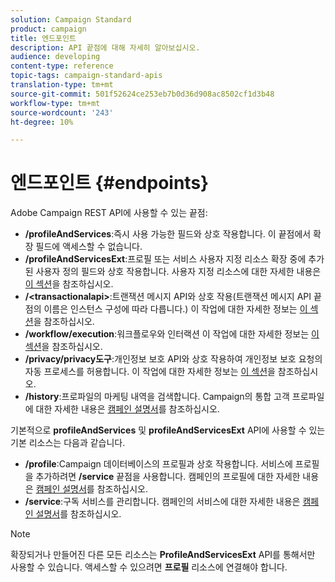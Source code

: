 ```yaml
---
solution: Campaign Standard
product: campaign
title: 엔드포인트
description: API 끝점에 대해 자세히 알아보십시오.
audience: developing
content-type: reference
topic-tags: campaign-standard-apis
translation-type: tm+mt
source-git-commit: 501f52624ce253eb7b0d36d908ac8502cf1d3b48
workflow-type: tm+mt
source-wordcount: '243'
ht-degree: 10%

---
```



# 엔드포인트 {#endpoints}

Adobe Campaign REST API에 사용할 수 있는 끝점:

* **/profileAndServices**:즉시 사용 가능한 필드와 상호 작용합니다. 이 끝점에서 확장 필드에 액세스할 수 없습니다.
* **/profileAndServicesExt**:프로필 또는 서비스 사용자 지정 리소스 확장 중에 추가된 사용자 정의 필드와 상호 작용합니다. 사용자 지정 리소스에 대한 자세한 내용은 [이 섹션](../../api/using/custom-resources.md)을 참조하십시오.
* **/&lt;transactionalapi>**:트랜잭션 메시지 API와 상호 작용(트랜잭션 메시지 API 끝점의 이름은 인스턴스 구성에 따라 다릅니다.) 이 작업에 대한 자세한 정보는 [이 섹션](../../api/using/managing-transactional-messages.md)을 참조하십시오.
* **/workflow/execution**:워크플로우와 인터랙션 이 작업에 대한 자세한 정보는 [이 섹션](../../api/using/controlling-a-workflow.md)을 참조하십시오.
* **/privacy/privacy도구**:개인정보 보호 API와 상호 작용하여 개인정보 보호 요청의 자동 프로세스를 허용합니다. 이 작업에 대한 자세한 정보는 [이 섹션](../../api/using/creating-a-privacy-request.md)을 참조하십시오.
* **/history**:프로파일의 마케팅 내역을 검색합니다. Campaign의 통합 고객 프로파일에 대한 자세한 내용은 [캠페인 설명서](https://helpx.adobe.com/campaign/standard/audiences/using/integrated-customer-profile.html)를 참조하십시오.

기본적으로 **profileAndServices** 및 **profileAndServicesExt** API에 사용할 수 있는 기본 리소스는 다음과 같습니다.

* **/profile**:Campaign 데이터베이스의 프로필과 상호 작용합니다. 서비스에 프로필을 추가하려면 **/service** 끝점을 사용합니다. 캠페인의 프로필에 대한 자세한 내용은 [캠페인 설명서](https://helpx.adobe.com/campaign/standard/audiences/using/about-profiles.html)를 참조하십시오.
* **/service**:구독 서비스를 관리합니다. 캠페인의 서비스에 대한 자세한 내용은 [캠페인 설명서](https://helpx.adobe.com/campaign/standard/audiences/using/creating-a-service.html)를 참조하십시오.

>[!NOTE]
>
>확장되거나 만들어진 다른 모든 리소스는 **ProfileAndServicesExt** API를 통해서만 사용할 수 있습니다. 액세스할 수 있으려면 **프로필** 리소스에 연결해야 합니다.
